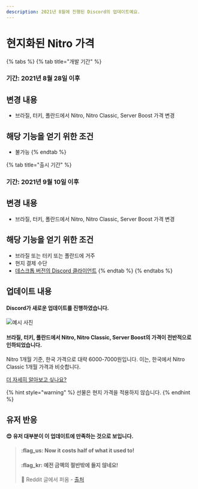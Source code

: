 ```yaml
---
description: 2021년 8월에 진행된 Discord의 업데이트예요.
---
```


# 현지화된 Nitro 가격

{% tabs %}
{% tab title="개발 기간" %}
### 기간: 2021년 8월 28일 이후

## 변경 내용

* 브라질, 터키, 폴란드에서 Nitro, Nitro Classic, Server Boost 가격 변경

## 해당 기능을 얻기 위한 조건

* 불가능
{% endtab %}

{% tab title="출시 기간" %}
### 기간: 2021년 9월 10일 이후

## 변경 내용

* 브라질, 터키, 폴란드에서 Nitro, Nitro Classic, Server Boost 가격 변경

## 해당 기능을 얻기 위한 조건

* 브라질 또는 터키 또는 폴란드에 거주
* 현지 결제 수단
* [데스크톱 버전의 Discord 클라이언트](https://discord.com/download)
{% endtab %}
{% endtabs %}

## 업데이트 내용

#### Discord가 새로운 업데이트를 진행하였습니다.

![예시 사진](../.gitbook/assets/Discord\_nitro\_price\_change.png)

#### 브라질, 터키, 폴란드에서 Nitro, Nitro Classic, Server Boost의 가격이 전반적으로 인하되었습니다.

Nitro 1개월 기준, 한국 가격으로 대략 6000-7000원입니다. 이는, 한국에서 Nitro Classic 1개월 가격과 비슷합니다.&#x20;

[더 자세히 알아보고 싶나요?](https://support.discord.com/hc/en-us/articles/4407269525911-Nitro-Localized-Pricing-FAQ)

{% hint style="warning" %}
선물은 현지 가격을 적용하지 않습니다.
{% endhint %}

## 유저 반응

#### :blush: 유저 대부분이 이 업데이트에 만족하는 것으로 보입니다.

> #### :flag\_us: Now it costs half of what it used to!
>
> #### :flag\_kr: 예전 금액의 절반밖에 들지 않네요!
>
> :link: Reddit 글에서 퍼옴  - [출처](https://www.reddit.com/r/discordapp/comments/pld33x/yess\_i\_can\_finally\_afford\_nitro\_now\_that\_we\_got/)
